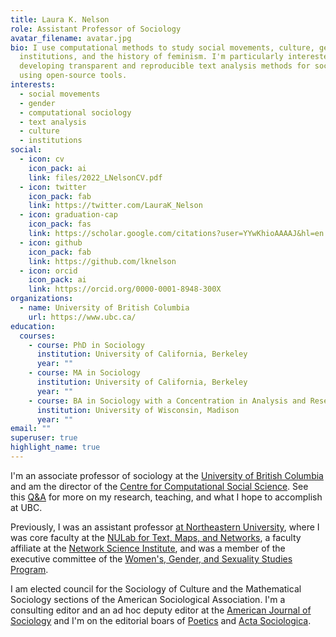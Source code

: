 ```yaml
---
title: Laura K. Nelson
role: Assistant Professor of Sociology
avatar_filename: avatar.jpg
bio: I use computational methods to study social movements, culture, gender,
  institutions, and the history of feminism. I'm particularly interested in
  developing transparent and reproducible text analysis methods for sociology
  using open-source tools.
interests:
  - social movements
  - gender
  - computational sociology
  - text analysis
  - culture
  - institutions
social:
  - icon: cv
    icon_pack: ai
    link: files/2022_LNelsonCV.pdf
  - icon: twitter
    icon_pack: fab
    link: https://twitter.com/LauraK_Nelson
  - icon: graduation-cap
    icon_pack: fas
    link: https://scholar.google.com/citations?user=YYwKhioAAAAJ&hl=en
  - icon: github
    icon_pack: fab
    link: https://github.com/lknelson
  - icon: orcid
    icon_pack: ai
    link: https://orcid.org/0000-0001-8948-300X
organizations:
  - name: University of British Columbia
    url: https://www.ubc.ca/
education:
  courses:
    - course: PhD in Sociology
      institution: University of California, Berkeley
      year: ""
    - course: MA in Sociology
      institution: University of California, Berkeley
      year: ""
    - course: BA in Sociology with a Concentration in Analysis and Research
      institution: University of Wisconsin, Madison
      year: ""
email: ""
superuser: true
highlight_name: true
---
```

I'm an associate professor of sociology at the [University of British Columbia](https://sociology.ubc.ca/profile/laura-nelson/) and am the director of the [Centre for Computational Social Science](https://ccss.arts.ubc.ca/). See this [Q&A](https://sociology.ubc.ca/news/qa-with-newly-appointed-assistant-professor-dr-laura-nelson/) for more on my research, teaching, and what I hope to accomplish at UBC.

Previously, I was an assistant professor [at Northeastern University](https://www.northeastern.edu/cssh/), where I was core faculty at the [NULab for Text, Maps, and Networks](https://web.northeastern.edu/nulab/), a faculty affiliate at the [Network Science Institute](https://www.networkscienceinstitute.org/), and was a member of the executive committee of the [Women's, Gender, and Sexuality Studies Program](https://cssh.northeastern.edu/wgss/).

I am elected council for the Sociology of Culture and the Mathematical Sociology sections of the American Sociological Association. I'm a consulting editor and an ad hoc deputy editor at the [American Journal of Sociology](https://www.journals.uchicago.edu/toc/ajs/current) and I'm on the editorial boars of [Poetics](https://www.sciencedirect.com/journal/poetics) and [Acta Sociologica](https://journals.sagepub.com/home/asj).
